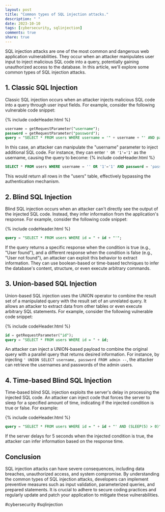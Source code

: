 ```yaml
---
layout: post
title: "Common types of SQL injection attacks."
description: " "
date: 2023-10-10
tags: [cybersecurity, sqlinjection]
comments: true
share: true
---
```


SQL injection attacks are one of the most common and dangerous web application vulnerabilities. They occur when an attacker manipulates user input to inject malicious SQL code into a query, potentially gaining unauthorized access to the database. In this article, we'll explore some common types of SQL injection attacks.

## 1. Classic SQL Injection

Classic SQL injection occurs when an attacker injects malicious SQL code into a query through user input fields. For example, consider the following vulnerable code snippet:

{% include codeHeader.html %}
```sql
username = getRequestParameter("username");
password = getRequestParameter("password");
query = "SELECT * FROM users WHERE username = '" + username + "' AND password = '" + password + "'";
```
In this case, an attacker can manipulate the "username" parameter to inject additional SQL code. For instance, they can enter `' OR '1'='1'` as the username, causing the query to become:
{% include codeHeader.html %}
```sql
SELECT * FROM users WHERE username = '' OR '1'='1' AND password = 'password';
```
This would return all rows in the "users" table, effectively bypassing the authentication mechanism.

## 2. Blind SQL Injection

Blind SQL injection occurs when an attacker can't directly see the output of the injected SQL code. Instead, they infer information from the application's response. For example, consider the following code snippet:

{% include codeHeader.html %}
```sql
query = "SELECT * FROM users WHERE id = " + id + "'";
```
If the query returns a specific response when the condition is true (e.g., "User found"), and a different response when the condition is false (e.g., "User not found"), an attacker can exploit this behavior to extract information. They can use boolean-based or time-based techniques to infer the database's content, structure, or even execute arbitrary commands.

## 3. Union-based SQL Injection

Union-based SQL injection uses the UNION operator to combine the result set of a manipulated query with the result set of an unrelated query. It allows an attacker to extract data from other tables or even execute arbitrary SQL statements. For example, consider the following vulnerable code snippet:

{% include codeHeader.html %}
```sql
id = getRequestParameter("id");
query = "SELECT * FROM users WHERE id = " + id;
```
An attacker can inject a UNION-based payload to combine the original query with a parallel query that returns desired information. For instance, by injecting `' UNION SELECT username, password FROM admin --`, the attacker can retrieve the usernames and passwords of the admin users.

## 4. Time-based Blind SQL Injection

Time-based blind SQL injection exploits the server's delay in processing the injected SQL code. An attacker can inject code that forces the server to sleep for a specified amount of time, indicating if the injected condition is true or false. For example:

{% include codeHeader.html %}
```sql
query = "SELECT * FROM users WHERE id = " + id + "' AND (SLEEP(5) > 0)";
```
If the server delays for 5 seconds when the injected condition is true, the attacker can infer information based on the response time.

## Conclusion

SQL injection attacks can have severe consequences, including data breaches, unauthorized access, and system compromise. By understanding the common types of SQL injection attacks, developers can implement preventive measures such as input validation, parameterized queries, and prepared statements. It is crucial to adhere to secure coding practices and regularly update and patch your application to mitigate these vulnerabilities.

#cybersecurity #sqlinjection